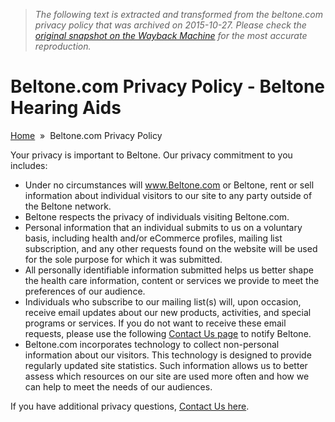 > *The following text is extracted and transformed from the beltone.com privacy policy that was archived on 2015-10-27. Please check the [original snapshot on the Wayback Machine](https://web.archive.org/web/20151027140121id_/http%3A//www.beltone.com/services/privacy-policy.aspx) for the most accurate reproduction.*

# Beltone.com Privacy Policy - Beltone Hearing Aids

[Home](https://web.archive.org/web/20151027140121id_/http%3A//www.beltone.com/ "Hearing Aids Homepage")  »  Beltone.com Privacy Policy

Your privacy is important to Beltone. Our privacy commitment to you includes:

  * Under no circumstances will www.Beltone.com or Beltone, rent or sell information about individual visitors to our site to any party outside of the Beltone network.
  * Beltone respects the privacy of individuals visiting Beltone.com.
  * Personal information that an individual submits to us on a voluntary basis, including health and/or eCommerce profiles, mailing list subscription, and any other requests found on the website will be used for the sole purpose for which it was submitted.
  * All personally identifiable information submitted helps us better shape the health care information, content or services we provide to meet the preferences of our audience.
  * Individuals who subscribe to our mailing list(s) will, upon occasion, receive email updates about our new products, activities, and special programs or services. If you do not want to receive these email requests, please use the following [Contact Us page](https://web.archive.org/web/20151027140121id_/http%3A//www.beltone.com/services/contact-us.aspx "Contact Beltone") to notify Beltone.
  * Beltone.com incorporates technology to collect non-personal information about our visitors. This technology is designed to provide regularly updated site statistics. Such information allows us to better assess which resources on our site are used more often and how we can help to meet the needs of our audiences.



If you have additional privacy questions, [Contact Us here](https://web.archive.org/web/20151027140121id_/http%3A//www.beltone.com/services/contact-us.aspx "Contact Beltone"). 
